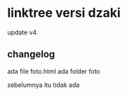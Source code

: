 # linktree versi dzaki

 update v4

## changelog
 
ada file foto.html
ada folder foto

sebelumnya itu tidak ada
